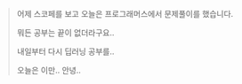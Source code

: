 > 어제 스코페를 보고 오늘은 프로그래머스에서 문제풀이를 했습니다.
> 
> 뭐든 공부는 끝이 없더라구요..
> 
> 내일부터 다시 딥러닝 공부를..
> 
> 오늘은 이만.. 안녕..
